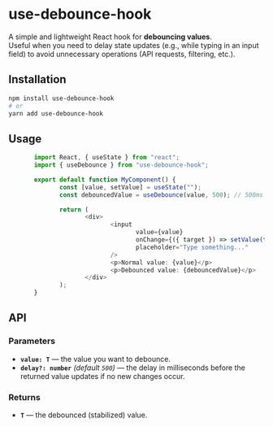 # use-debounce-hook

A simple and lightweight React hook for **debouncing values**.  
Useful when you need to delay state updates (e.g., while typing in an input field) to avoid unnecessary operations (API requests, filtering, etc.).

## Installation

```bash
npm install use-debounce-hook
# or
yarn add use-debounce-hook
```

## Usage

```typescript
       import React, { useState } from "react";
       import { useDebounce } from "use-debounce-hook";

       export default function MyComponent() {
              const [value, setValue] = useState("");
              const debouncedValue = useDebounce(value, 500); // 500ms delay

              return (
                     <div>
                            <input
                                   value={value}
                                   onChange={({ target }) => setValue(target.value)}
                                   placeholder="Type something..."
                            />
                            <p>Normal value: {value}</p>
                            <p>Debounced value: {debouncedValue}</p>
                     </div>
              );
       }
```

## API

### Parameters

- **`value: T`** — the value you want to debounce.  
- **`delay?: number`** *(default `500`)* — the delay in milliseconds before the returned value updates if no new changes occur.  

### Returns

- **`T`** — the debounced (stabilized) value.